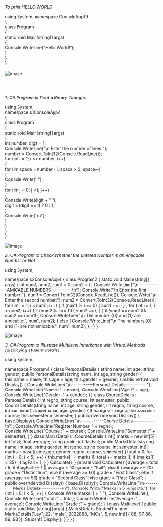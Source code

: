 *To print HELLO WORLD*

using System;
namespace ConsoleApp19<br>
{<br>
    class Program<br>
    {<br>
        static void Main(string[] args)<br>
        {<br>
            Console.WriteLine("Hello World!");<br>
        }<br>
    }<br>
}<br>
<br>
![image](https://user-images.githubusercontent.com/97939934/154633081-3913abbe-ad9f-4c56-b4ec-e1228d00d574.png)

<br>
<br>


*1. C# Program to Print a Binary Triangle.*

using System;<br>
namespace s1ConsoleApp4<br>
{<br>
    class Program<br>
    {<br>
        static void Main(string[] args)<br>
        {<br>
            int number, digit = 1;<br>
            Console.WriteLine("\n Enter the number of lines:");<br>
            number = Convert.ToInt32(Console.ReadLine());<br>
            for (int i = 1; i <= number; i++)<br>
            {<br>
                for (int space = number - i; space > 0; space--)<br>
                {<br>
                    Console.Write(" ");<br>
                }<br>
                for (int j = 0; j < i; j++)<br>
                {<br>
                    Console.Write(digit + " ");<br>
                    digit = (digit == 1) ? 0 : 1;<br>
                }<br>
                Console.Write("\n");<br>
                }<br>
           }<br>
     }<br>
}<br>


![image](https://user-images.githubusercontent.com/97939934/154634943-0f7284eb-6994-456f-8af8-98e7c1077583.png)


           


*2. C# Program to Check Whether the Entered Number is an Amicable Number or Not*

using System;

namespace s2ConsoleApp4
{
    class Program2
    {
        static void Main(string[] args)
        {
            int num1, num2, sum1 = 0, sum2 = 0;
            Console.WriteLine("\n-----------AMICABLE NUMBERS-----------\n");
            Console.Write("\n Enter the first number:");
            num1 = Convert.ToInt32(Console.ReadLine());
            Console.Write("\n Enter the second number:");
            num2 = Convert.ToInt32(Console.ReadLine());
            for (int i = 1; i < num1; i++)
            {
                if (num1 % i == 0)
                {
                    sum1 += i;
                }
            }
            for (int i = 1; i < num2; i++)
            {
                if (num2 % i == 0)
                {
                    sum2 += i;
                }
            }
            if (sum1 == num2 && sum2 == num1)
            {
                Console.WriteLine("\n The number {0} and {1} are amicable:", num1, num2);
            }
            else
            {
                Console.WriteLine("\n The numbers {0} and {1} are not amicable:", num1, num2);
            }
        }
    }
}

![image](https://user-images.githubusercontent.com/97939934/154636980-d2ac751d-ae68-4d47-ad99-a6ebfff27d34.png)





*3. C# Program to Illustrate Multilevel Inheritance with Virtual Methods (displaying student details).*

using System;

namespace Program4
{
    class PersonalDetails
    {
        string name;
        int age;
        string gender;
        public PersonalDetails(string name, int age, string gender)
        {
            this.name = name;
            this.age = age;
            this.gender = gender;
        }
        public virtual void Display()
        {
            Console.WriteLine("\n-----------Personal Details-----------");
            Console.WriteLine("Name         :" + name);
            Console.WriteLine("Age          :" + age);
            Console.WriteLine("Gender       :" + gender);
        }
    }
    class CourseDetails : PersonalDetails
    {
        int regno;
        string course;
        int semester;
        public CourseDetails(string name, int age, string gender, int regno, string course, int semester) : base(name, age, gender)
        {
            this.regno = regno;
            this.course = course;
            this.semester = semester;
        }
        public override void Display()
        {
            base.Display();
            Console.WriteLine("\n -----------Course Details-----------\n");
            Console.WriteLine("Register Number          :" + regno);
            Console.WriteLine("Course                   :" + course);
            Console.WriteLine("Semester                 :" + semester);
        }
    }
    class MarksDetails : CourseDetails
    {
        int[] marks = new int[5];
        int total;
        float average;
        string grade;
        int flagFail;
        public MarksDetails(string name, int age, string gender, int regno, string course, int semester, int[] marks) : base(name,age, gender, regno, course, semester)
        {
            total = 0;
            for (int i = 0; i < 5; i++)
            {
                this.marks[i] = marks[i];
                total += marks[i];
                if (marks[i] < 35)
                {
                    flagFail = 1;
                }
            }
            Calculate();
        }
        private void Calculate()
        {
            average = total / 5;
            if (flagFail == 1 || average < 40)
                grade = "Fail";
            else if (average >= 70)
                grade = "Distinction";
            else if (average >= 60)
                grade = "First Class";
            else if (average >= 50)
                grade = "Second Class";
            else
                grade = "Pass Class";
        }
        public override void Display()
        {
            base.Display();
            Console.WriteLine("/n-----------Marks Details-----------/n");
            Console.Write("Marks in 5 subjects:");
            for (int i = 0; i < 5; i++)
            {
                Console.Write(marks[i] + " ");
                Console.WriteLine();
                Console.WriteLine("total            :" + total);
                Console.WriteLine("Average          :" + average);
                Console.WriteLine("Grade            :" + grade);
            }
        }
        class Multilevel
        {
            public static void Main(string[] args)
            {
                MarksDetails Student1 = new MarksDetails("Jay", 22, "male", 2022888, "MCs", 5, new int[] { 88, 97, 86, 89, 93 });
                Student1.Display();
            }
        }
    }
}







